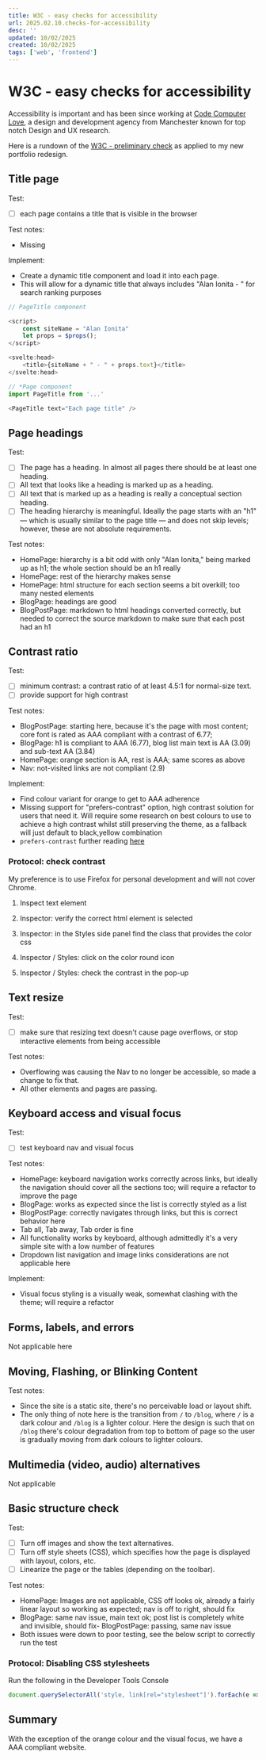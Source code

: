 ```yaml
---
title: W3C - easy checks for accessibility
url: 2025.02.10.checks-for-accessibility
desc: ''
updated: 10/02/2025
created: 10/02/2025
tags: ['web', 'frontend']
---
```


# W3C - easy checks for accessibility

Accessibility is important and has been since working at [Code Computer Love](https://www.em-code.com/), a design and development agency from Manchester known for top notch Design and UX research.

Here is a rundown of the [W3C - preliminary check](https://www.w3.org/WAI/test-evaluate/preliminary/) as applied to my new portfolio redesign. 

## Title page

Test: 
- [ ] each page contains a title that is visible in the browser

Test notes:
- Missing

Implement:
- Create a dynamic title component and load it into each page.
- This will allow for a dynamic title that always includes "Alan Ionita - " for search ranking purposes

```javascript
// PageTitle component

<script>
    const siteName = "Alan Ionita"
    let props = $props();
</script>

<svelte:head>
	<title>{siteName + " - " + props.text}</title>
</svelte:head>

```

```javascript
// *Page component
import PageTitle from '...'

<PageTitle text="Each page title" />

```

## Page headings

Test: 
- [ ] The page has a heading. In almost all pages there should be at least one heading.
- [ ] All text that looks like a heading is marked up as a heading.
- [ ] All text that is marked up as a heading is really a conceptual section heading.
- [ ] The heading hierarchy is meaningful. Ideally the page starts with an "h1" — which is usually similar to the page title — and does not skip levels; however, these are not absolute requirements.
 
Test notes: 
- HomePage: hierarchy is a bit odd with only "Alan Ionita," being marked up as h1; the whole section should be an h1 really
- HomePage: rest of the hierarchy makes sense
- HomePage: html structure for each section seems a bit overkill; too many nested elements
- BlogPage: headings are good
- BlogPostPage: markdown to html headings converted correctly, but needed to correct the source markdown to make sure that each post had an h1

## Contrast ratio

Test:
- [ ] minimum contrast: a contrast ratio of at least 4.5:1 for normal-size text.
- [ ] provide support for high contrast

Test notes:
- BlogPostPage: starting here, because it's the page with most content; core font is rated as AAA compliant with a contrast of 6.77;
- BlogPage: h1 is compliant to AAA (6.77), blog list main text is AA (3.09) and sub-text AA (3.84)
- HomePage: orange section is AA, rest is AAA; same scores as above
- Nav: not-visited links are not compliant (2.9)

Implement: 
- Find colour variant for orange to get to AAA adherence
- Missing support for "prefers-contrast" option, high contrast solution for users that need it. Will require some research on best colours to use to achieve a high contrast whilst still preserving the theme, as a fallback will just default to black,yellow combination
- `prefers-contrast` further reading [here](https://hacks.mozilla.org/2020/07/adding-prefers-contrast-to-firefox/)


### Protocol: check contrast

My preference is to use Firefox for personal development and will not cover Chrome. 

1. Inspect text element

2. Inspector: verify the correct html element is selected

3. Inspector: in the Styles side panel find the class that provides the color css

4. Inspector / Styles: click on the color round icon

5. Inspector / Styles: check the contrast in the pop-up  


## Text resize

Test:
- [ ] make sure that resizing text doesn't cause page overflows, or stop interactive elements from being accessible

Test notes:
- Overflowing was causing the Nav to no longer be accessible, so made a change to fix that.
- All other elements and pages are passing.

## Keyboard access and visual focus

Test:
- [ ] test keyboard nav and visual focus

Test notes:
- HomePage: keyboard navigation works correctly across links, but ideally the navigation should cover all the sections too; will require a refactor to improve the page
- BlogPage: works as expected since the list is correctly styled as a list
- BlogPostPage: correctly navigates through links, but this is correct behavior here
- Tab all, Tab away, Tab order is fine
- All functionality works by keyboard, although admittedly it's a very simple site with a low number of features
- Dropdown list navigation and image links considerations are not applicable here

Implement:
- Visual focus styling is a visually weak, somewhat clashing with the theme; will require a refactor

## Forms, labels, and errors

Not applicable here

## Moving, Flashing, or Blinking Content

Test notes:
- Since the site is a static site, there's no perceivable load or layout shift.
- The only thing of note here is the transition from `/` to `/blog`, where `/` is a dark colour and `/blog` is a lighter colour. Here the design is such that on `/blog` there's colour degradation from top to bottom of page so the user is gradually moving from dark colours to lighter colours.

## Multimedia (video, audio) alternatives

Not applicable

## Basic structure check

Test:
- [ ] Turn off images and show the text alternatives.
- [ ] Turn off style sheets (CSS), which specifies how the page is displayed with layout, colors, etc.
- [ ] Linearize the page or the tables (depending on the toolbar).

Test notes:
- HomePage: Images are not applicable, CSS off looks ok, already a fairly linear layout so working as expected; nav is off to right, should fix
- BlogPage: same nav issue, main text ok; post list is completely white and invisible, should fix- BlogPostPage: passing, same nav issue 
- Both issues were down to poor testing, see the below script to correctly run the test

### Protocol: Disabling CSS stylesheets

Run the following in the Developer Tools Console

```javascript
document.querySelectorAll('style, link[rel="stylesheet"]').forEach(e => e.remove());
```

## Summary

With the exception of the orange colour and the visual focus, we have a AAA compliant website. 
